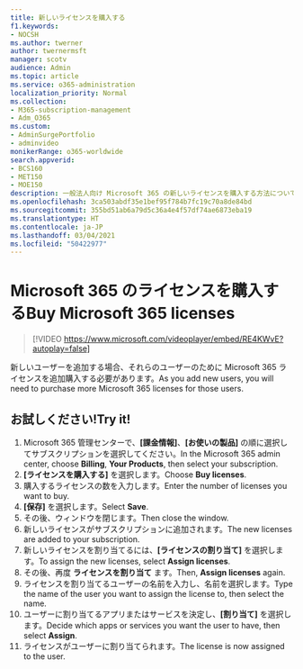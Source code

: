 ```yaml
---
title: 新しいライセンスを購入する
f1.keywords:
- NOCSH
ms.author: twerner
author: twernermsft
manager: scotv
audience: Admin
ms.topic: article
ms.service: o365-administration
localization_priority: Normal
ms.collection:
- M365-subscription-management
- Adm_O365
ms.custom:
- AdminSurgePortfolio
- adminvideo
monikerRange: o365-worldwide
search.appverid:
- BCS160
- MET150
- MOE150
description: 一般法人向け Microsoft 365 の新しいライセンスを購入する方法について説明します。
ms.openlocfilehash: 3ca503abdf35e1bef95f784b7fc19c70a8de84bd
ms.sourcegitcommit: 355bd51ab6a79d5c36a4e4f57df74ae6873eba19
ms.translationtype: HT
ms.contentlocale: ja-JP
ms.lasthandoff: 03/04/2021
ms.locfileid: "50422977"
---
```

# <a name="buy-microsoft-365-licenses"></a><span data-ttu-id="e4be4-103">Microsoft 365 のライセンスを購入する</span><span class="sxs-lookup"><span data-stu-id="e4be4-103">Buy Microsoft 365 licenses</span></span>

> [!VIDEO https://www.microsoft.com/videoplayer/embed/RE4KWvE?autoplay=false]

<span data-ttu-id="e4be4-104">新しいユーザーを追加する場合、それらのユーザーのために Microsoft 365 ライセンスを追加購入する必要があります。</span><span class="sxs-lookup"><span data-stu-id="e4be4-104">As you add new users, you will need to purchase more Microsoft 365 licenses for those users.</span></span>

## <a name="try-it"></a><span data-ttu-id="e4be4-105">お試しください!</span><span class="sxs-lookup"><span data-stu-id="e4be4-105">Try it!</span></span>

1. <span data-ttu-id="e4be4-106">Microsoft 365 管理センターで、**[課金情報]**、**[お使いの製品]** の順に選択してサブスクリプションを選択してください。</span><span class="sxs-lookup"><span data-stu-id="e4be4-106">In the Microsoft 365 admin center, choose **Billing**, **Your Products**, then select your subscription.</span></span>
1. <span data-ttu-id="e4be4-107">**[ライセンスを購入する]** を選択します。</span><span class="sxs-lookup"><span data-stu-id="e4be4-107">Choose **Buy licenses**.</span></span>
1. <span data-ttu-id="e4be4-108">購入するライセンスの数を入力します。</span><span class="sxs-lookup"><span data-stu-id="e4be4-108">Enter the number of licenses you want to buy.</span></span>
1. <span data-ttu-id="e4be4-109">**[保存]** を選択します。</span><span class="sxs-lookup"><span data-stu-id="e4be4-109">Select **Save**.</span></span>
1. <span data-ttu-id="e4be4-110">その後、ウィンドウを閉じます。</span><span class="sxs-lookup"><span data-stu-id="e4be4-110">Then close the window.</span></span>
1. <span data-ttu-id="e4be4-111">新しいライセンスがサブスクリプションに追加されます。</span><span class="sxs-lookup"><span data-stu-id="e4be4-111">The new licenses are added to your subscription.</span></span>
1. <span data-ttu-id="e4be4-112">新しいライセンスを割り当てるには、**[ライセンスの割り当て]** を選択します。</span><span class="sxs-lookup"><span data-stu-id="e4be4-112">To assign the new licenses, select **Assign licenses**.</span></span>
1. <span data-ttu-id="e4be4-113">その後、再度 **ライセンスを割り当て** ます。</span><span class="sxs-lookup"><span data-stu-id="e4be4-113">Then, **Assign licenses** again.</span></span>
1. <span data-ttu-id="e4be4-114">ライセンスを割り当てるユーザーの名前を入力し、名前を選択します。</span><span class="sxs-lookup"><span data-stu-id="e4be4-114">Type the name of the user you want to assign the license to, then select the name.</span></span>
1. <span data-ttu-id="e4be4-115">ユーザーに割り当てるアプリまたはサービスを決定し、**[割り当て]** を選択します。</span><span class="sxs-lookup"><span data-stu-id="e4be4-115">Decide which apps or services you want the user to have, then select **Assign**.</span></span>
1. <span data-ttu-id="e4be4-116">ライセンスがユーザーに割り当てられます。</span><span class="sxs-lookup"><span data-stu-id="e4be4-116">The license is now assigned to the user.</span></span>